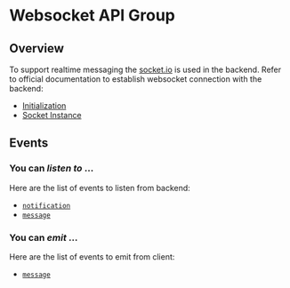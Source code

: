 # Websocket API Group

## Overview

To support realtime messaging the [socket.io](https://socket.io/) is used in the backend.
Refer to official documentation to establish websocket connection with the backend:

- [Initialization](https://socket.io/docs/v4/client-initialization/)
- [Socket Instance](https://socket.io/docs/v4/client-socket-instance/)

## Events

### You can _listen to_ ...

Here are the list of events to listen from backend:

- [`notification`](notification-listen.md)
- [`message`](message-listen.md)

### You can _emit_ ...

Here are the list of events to emit from client:

- [`message`](message-emit.md)
